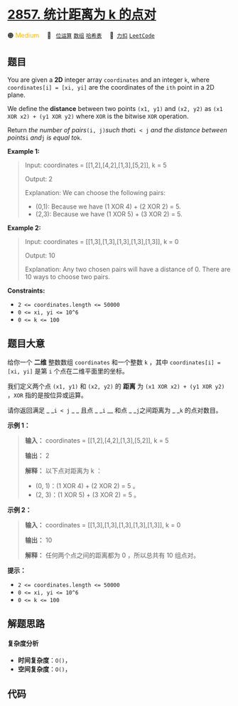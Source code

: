 # [2857. 统计距离为 k 的点对](https://2xiao.github.io/leetcode-js/problem/2857.html)

🟠 <font color=#ffb800>Medium</font>&emsp; 🔖&ensp; [`位运算`](/tag/bit-manipulation.md) [`数组`](/tag/array.md) [`哈希表`](/tag/hash-table.md)&emsp; 🔗&ensp;[`力扣`](https://leetcode.cn/problems/count-pairs-of-points-with-distance-k) [`LeetCode`](https://leetcode.com/problems/count-pairs-of-points-with-distance-k)

## 题目

You are given a **2D** integer array `coordinates` and an integer `k`, where
`coordinates[i] = [xi, yi]` are the coordinates of the `ith` point in a 2D
plane.

We define the **distance** between two points `(x1, y1)` and `(x2, y2)` as
`(x1 XOR x2) + (y1 XOR y2)` where `XOR` is the bitwise `XOR` operation.

Return _the number of pairs_`(i, j)`_such that_`i < j` _and the distance
between points_`i` _and_`j` _is equal to_`k`.



**Example 1:**

> Input: coordinates = [[1,2],[4,2],[1,3],[5,2]], k = 5
> 
> Output: 2
> 
> Explanation: We can choose the following pairs:
> - (0,1): Because we have (1 XOR 4) + (2 XOR 2) = 5.
> - (2,3): Because we have (1 XOR 5) + (3 XOR 2) = 5.

**Example 2:**

> Input: coordinates = [[1,3],[1,3],[1,3],[1,3],[1,3]], k = 0
> 
> Output: 10
> 
> Explanation: Any two chosen pairs will have a distance of 0. There are 10 ways to choose two pairs.

**Constraints:**

  * `2 <= coordinates.length <= 50000`
  * `0 <= xi, yi <= 10^6`
  * `0 <= k <= 100`


## 题目大意

给你一个 **二维**  整数数组 `coordinates` 和一个整数 `k` ，其中 `coordinates[i] = [xi, yi]` 是第
`i` 个点在二维平面里的坐标。

我们定义两个点 `(x1, y1)` 和 `(x2, y2)` 的 **距离**  为 `(x1 XOR x2) + (y1 XOR y2)` ，`XOR`
指的是按位异或运算。

请你返回满足 _ _`i < j` _ _ 且点 _ _`i` __ 和点 _ _`j`之间距离为 _ _`k` 的点对数目。



**示例 1：**

> 
> 
> 
> 
> 
> **输入：** coordinates = [[1,2],[4,2],[1,3],[5,2]], k = 5
> 
> **输出：** 2
> 
> **解释：** 以下点对距离为 k ：
> - (0, 1)：(1 XOR 4) + (2 XOR 2) = 5 。
> - (2, 3)：(1 XOR 5) + (3 XOR 2) = 5 。
> 
> 

**示例 2：**

> 
> 
> 
> 
> 
> **输入：** coordinates = [[1,3],[1,3],[1,3],[1,3],[1,3]], k = 0
> 
> **输出：** 10
> 
> **解释：** 任何两个点之间的距离都为 0 ，所以总共有 10 组点对。
> 
> 



**提示：**

  * `2 <= coordinates.length <= 50000`
  * `0 <= xi, yi <= 10^6`
  * `0 <= k <= 100`


## 解题思路

#### 复杂度分析

- **时间复杂度**：`O()`，
- **空间复杂度**：`O()`，

## 代码

```javascript

```